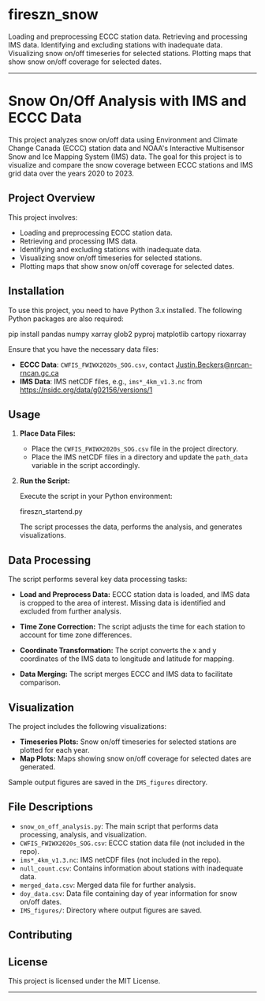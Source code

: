 # fireszn_snow
Loading and preprocessing ECCC station data. Retrieving and processing IMS data. Identifying and excluding stations with inadequate data. Visualizing snow on/off timeseries for selected stations. Plotting maps that show snow on/off coverage for selected dates.

---

# Snow On/Off Analysis with IMS and ECCC Data

This project analyzes snow on/off data using Environment and Climate Change Canada (ECCC) station data and NOAA's Interactive Multisensor Snow and Ice Mapping System (IMS) data. The goal for this project is to visualize and compare the snow coverage between ECCC stations and IMS grid data over the years 2020 to 2023.

## Project Overview

This project involves:
- Loading and preprocessing ECCC station data.
- Retrieving and processing IMS data.
- Identifying and excluding stations with inadequate data.
- Visualizing snow on/off timeseries for selected stations.
- Plotting maps that show snow on/off coverage for selected dates.

## Installation

To use this project, you need to have Python 3.x installed. The following Python packages are also required:

pip install pandas numpy xarray glob2 pyproj matplotlib cartopy rioxarray

Ensure that you have the necessary data files:
- **ECCC Data**: `CWFIS_FWIWX2020s_SOG.csv`, contact Justin.Beckers@nrcan-rncan.gc.ca
- **IMS Data**: IMS netCDF files, e.g., `ims*_4km_v1.3.nc` from https://nsidc.org/data/g02156/versions/1

## Usage

1. **Place Data Files:**

   - Place the `CWFIS_FWIWX2020s_SOG.csv` file in the project directory.
   - Place the IMS netCDF files in a directory and update the `path_data` variable in the script accordingly.

2. **Run the Script:**

   Execute the script in your Python environment:

 
   fireszn_startend.py


   The script processes the data, performs the analysis, and generates visualizations.

## Data Processing

The script performs several key data processing tasks:

- **Load and Preprocess Data:** ECCC station data is loaded, and IMS data is cropped to the area of interest. Missing data is identified and excluded from further analysis.
  
- **Time Zone Correction:** The script adjusts the time for each station to account for time zone differences.

- **Coordinate Transformation:** The script converts the x and y coordinates of the IMS data to longitude and latitude for mapping.

- **Data Merging:** The script merges ECCC and IMS data to facilitate comparison.

## Visualization

The project includes the following visualizations:

- **Timeseries Plots:** Snow on/off timeseries for selected stations are plotted for each year.
- **Map Plots:** Maps showing snow on/off coverage for selected dates are generated.

Sample output figures are saved in the `IMS_figures` directory.

## File Descriptions

- `snow_on_off_analysis.py`: The main script that performs data processing, analysis, and visualization.
- `CWFIS_FWIWX2020s_SOG.csv`: ECCC station data file (not included in the repo).
- `ims*_4km_v1.3.nc`: IMS netCDF files (not included in the repo).
- `null_count.csv`: Contains information about stations with inadequate data.
- `merged_data.csv`: Merged data file for further analysis.
- `doy_data.csv`: Data file containing day of year information for snow on/off dates.
- `IMS_figures/`: Directory where output figures are saved.

## Contributing


## License

This project is licensed under the MIT License. 

---
